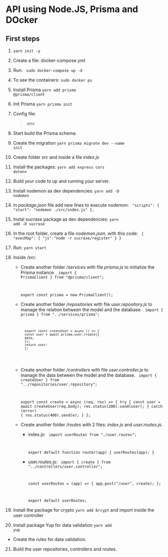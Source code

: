 # API using Node.JS, Prisma and DOcker

## First steps

1.  <code>yarn init -y</code>
2.  Create a file: docker-compose.yml
3.  Run: <code> sudo docker-compose up -d</code>
4.  To see the containers: <code>sudo docker ps</code>
5.  Install Prisma <code>yarn add prisma @prisma/client</code>
6.  Init Prisma <code>yarn prisma init</code>
7.  Config file:
    > .env
8.  Start build the Prisma schema.
9.  Create the migration <code>yarn prisma migrate dev --name init</code>
10. Create folder _src_ and inside a file _index.js_
11. Install the packages: <code>yarn add express cors dotenv</code>
12. Build your code to up and running your server.
13. Install nodemon as dev dependencies: <code>yarn add -D nodemon</code>
14. In _package.json_ file add new lines to execute nodemon:
    <code>
    "scripts": {
    "start": "nodemon ./src/index.js"
    },
    </code>
15. Instal _sucrase_ package as dev dependencies: <code>yarn add -D sucrase</code>
16. In the root folder, create a file _nodemon.json_, with this code:
    <code>
    {
    "execMap": {
    "js":"node -r sucrase/register"
    }
    }
    </code>
17. Run: <code>yarn start</code>
18. Inside _/src_:

    - Create another folder _/services_ with file _prisma.js_ to initialize the Prisma instance.
      <code>
      import { PrismaClient } from "@prisma/client";

      export const prisma = new PrismaClient();
      </code>

    - Create another folder _/repositories_ with file _user.repository.js_ to manage the relation between the model and the database.
      <code>
      import { prisma } from "../services/prisma";

            export const createUser = async () => {
            const user = await prisma.user.create({
            data,
            });
            return user;
            };

        </code>

    - Create another folder _/controllers_ with file _user.controller.js_ to manage the data between the model and the database.
      <code>
      import { createUser } from "../repositories/user.repository";

      export const create = async (req, res) => {
      try {
      const user = await createUser(req.body);
      res.status(200).send(user);
      } catch (error) {
      res.status(400).send(e);
      }
      };
      </code>

    - Create another folder _/routes_ with 2 files: _index.js_ and _user.routes.js_.

      - index.js:
        <code>
        import userRoutes from "./user.routes";

        export default function router(app) {
        userRoutes(app);
        }
        </code>

      - user.routes.js:
        <code>
        import { create } from "../controllers/user.controller";

        const userRoutes = (app) => {
        app.post("/user", create);
        };

        export default userRoutes;
        </code>

19. Install the package for crypto <code>yarn add brcypt</code> and import inside the user controller
20. Install package Yup for data validation <code>yarn add yup</code>

- Create the rules for data validation.

21. Build the user repositories, controllers and routes.
